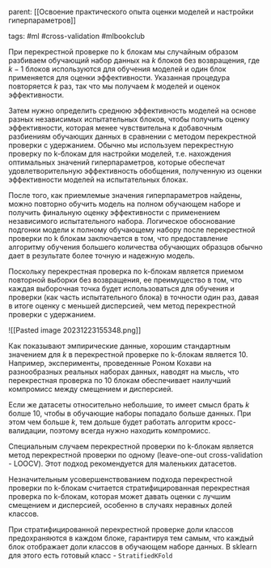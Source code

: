 parent: [[Освоение практического опыта оценки моделей и настройки гиперпараметров]]

tags: #ml #cross-validation #mlbookclub 

При перекрестной проверке по k блокам мы случайным образом разбиваем обучающий набор данных на $k$ блоков без возвращения, где $k - 1$ блоков используются для обучения моделей и один блок применяется для оценки эффективности. Указанная процедура повторяется $k$ раз, так что мы получаем $k$ моделей и оценок эффективности.

Затем нужно определить среднюю эффективность моделей на основе разных независимых испытательных блоков, чтобы получить оценку эффективности, которая менее чувствительна к добавочным разбиениям обучающих данных в сравнении с методом перекрестной проверки с удержанием. Обычно мы используем перекрестную проверку по k-блокам для настройки моделей, т.е. нахождения оптимальных значений гиперпараметров, которые обеспечат удовлетворительную эффективность обобщения, полученную из оценки эффективности моделей на испытательных блоках.

После того, как приемлемые значения гиперпараметров найдены, можно повторно обучить модель на полном обучающем наборе и получить финальную оценку эффективности с применением независимого испытательного набора. Логическое обоснование подгонки модели к полному обучающему набору после перекрестной проверки по k блокам заключается в том, что предоставление алгоритму обучения большего количества обучающих образцов обычно дает в результате более точную и надежную модель.

Поскольку перекрестная проверка по k-блокам является приемом повторной выборки без возвращения, ее преимущество в том, что каждая выборочная точка будет использоваться для обучения и проверки (как часть испытательного блока) в точности один раз, давая в итоге оценку с меньшей дисперсией, чем метод перекрестной проверки с удержанием.

![[Pasted image 20231223155348.png]]

Как показывают эмпирические данные, хорошим стандартным значением для $k$ в перекрестной проверке по k-блокам является 10. Например, эксперименты, проведенные Роном Кохави на разнообразных реальных наборах данных, наводят на мысль, что перекрестная проверка по 10 блокам обеспечивает наилучший компромисс между смещением и дисперсией.

Если же датасеты относительно небольшие, то имеет смысл брать $k$ болше 10, чтобы в обучающие наборы попадало больше данных. При этом чем больше $k$, тем дольше будет работать алгоритм кросс-валидации, поэтому всегда нужно находить компромисс.

Специальным случаем перекрестной проверки по k-блокам является метод перекрестной проверки по одному (leave-one-out cross-validation - LOOCV). Этот подход рекомендуется для маленьких датасетов.

Незначительным усовершенствованием подхода перекрестной проверки по k-блокам считается стратифицированная перекрестная проверка по k-блокам, которая может давать оценки с лучшим смещением и дисперсией, особенно в случаях неравных долей классов.

При стратифицированной перекрестной проверке доли классов предохраняются в каждом блоке, гарантируя тем самым, что каждый блок отображает доли классов в обучающем наборе данных. В sklearn для этого есть готовый класс - `StratifiedKFold`

